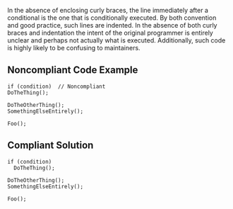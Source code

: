
In the absence of enclosing curly braces, the line immediately after a conditional is the one that is conditionally executed. By both convention<br>and good practice, such lines are indented. In the absence of both curly braces and indentation the intent of the original programmer is entirely<br>unclear and perhaps not actually what is executed. Additionally, such code is highly likely to be confusing to maintainers.

## Noncompliant Code Example


    if (condition)  // Noncompliant
    DoTheThing();
    
    DoTheOtherThing();
    SomethingElseEntirely();
    
    Foo();


## Compliant Solution


    if (condition)
      DoTheThing();
    
    DoTheOtherThing();
    SomethingElseEntirely();
    
    Foo();


